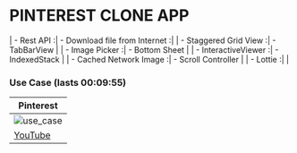 # PINTEREST CLONE APP

| - Rest API                    :| - Download file from Internet :|
| - Staggered Grid View         :| - TabBarView                  |
| - Image Picker                :| - Bottom Sheet                |
| - InteractiveViewer           :| - IndexedStack                |
| - Cached Network Image        :| - Scroll Controller           |
| - Lottie                      :|                               |

### Use Case (lasts 00:09:55)
| Pinterest |
|----------------|
| ![use_case](assets/readme/use_case.gif) |
| [YouTube](https://www.youtube.com/watch?v=vRM7LNPo1ag) |
